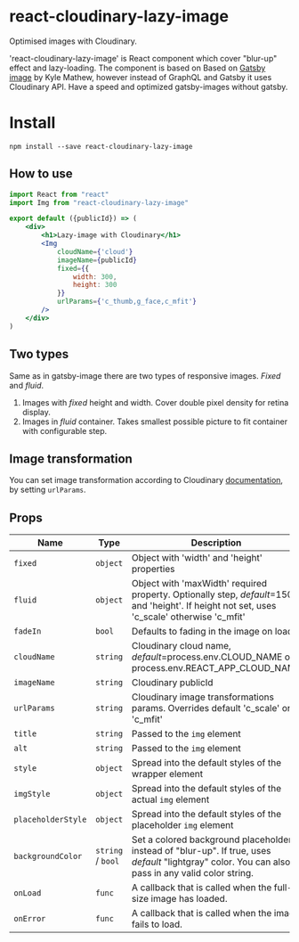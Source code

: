 # react-cloudinary-lazy-image
Optimised images with Cloudinary.

'react-cloudinary-lazy-image' is React component which cover "blur-up" effect and lazy-loading.
The component is based on Based on [Gatsby image](https://github.com/gatsbyjs/gatsby/blob/master/packages/gatsby-image) by Kyle Mathew,
however instead of GraphQL and Gatsby it uses Cloudinary API. Have a speed and optimized gatsby-images without gatsby.

# Install

`npm install --save react-cloudinary-lazy-image`

## How to use

```jsx
import React from "react"
import Img from "react-cloudinary-lazy-image"

export default ({publicId}) => (
    <div>
        <h1>Lazy-image with Cloudinary</h1>
        <Img
            cloudName={'cloud'}
            imageName={publicId}
            fixed={{
                width: 300,
                height: 300
            }}
            urlParams={'c_thumb,g_face,c_mfit'}
        />
    </div>
)
```

## Two types

Same as in gatsby-image there are two types of responsive images. _Fixed_ and _fluid_.
1. Images with _fixed_ height and width. Cover double pixel density for retina display.
2. Images in _fluid_ container. Takes smallest possible picture to fit container with configurable step.


## Image transformation

You can set image transformation according to Cloudinary [documentation](https://cloudinary.com/documentation/image_transformations),
by setting `urlParams`.

## Props

| Name                   | Type                | Description                                                                                                                                        |
| ---------------------- | ------------------- | -------------------------------------------------------------------------------------------------------------------------------------------------- |
| `fixed`                | `object`            | Object with 'width' and 'height' properties                                                                                                        |
| `fluid`                | `object`            | Object with 'maxWidth' required property. Optionally step, _default_=150 and 'height'. If height not set, uses 'c_scale' otherwise 'c_mfit'        |
| `fadeIn`               | `bool`              | Defaults to fading in the image on load                                                                                                            |
| `cloudName`            | `string`            | Cloudinary cloud name, _default_=process.env.CLOUD_NAME or process.env.REACT_APP_CLOUD_NAME                                                        |
| `imageName`            | `string`            | Cloudinary publicId                                                                                                                                |
| `urlParams`            | `string`            | Cloudinary image transformations params. Overrides default 'c_scale' or 'c_mfit'                                                                   |
| `title`                | `string`            | Passed to the `img` element                                                                                                                        |
| `alt`                  | `string`            | Passed to the `img` element                                                                                                                        |
| `style`                | `object`            | Spread into the default styles of the wrapper element                                                                                              |
| `imgStyle`             | `object`            | Spread into the default styles of the actual `img` element                                                                                         |
| `placeholderStyle`     | `object`            | Spread into the default styles of the placeholder `img` element                                                                                    |
| `backgroundColor`      | `string` / `bool`   | Set a colored background placeholder instead of "blur-up". If true, uses _default_ "lightgray" color. You can also pass in any valid color string. |
| `onLoad`               | `func`              | A callback that is called when the full-size image has loaded.                                                                                     |
| `onError`              | `func`              | A callback that is called when the image fails to load.                                                                                            |

